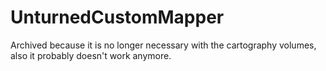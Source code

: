 # UnturnedCustomMapper
Archived because it is no longer necessary with the cartography volumes, also it probably doesn't work anymore.
